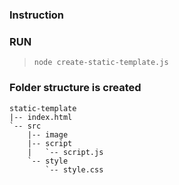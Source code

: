 ### Instruction

### RUN
>`node create-static-template.js` 

### Folder structure is created
```
static-template
|-- index.html
`-- src
    |-- image
    |-- script
    |   `-- script.js
    `-- style
        `-- style.css
